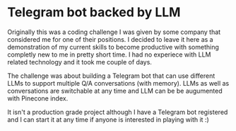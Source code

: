 # Telegram bot backed by LLM

Originally this was a coding challenge I was given by some company that considered me for one of their positions. I decided to leave it here as a demonstration of my current skills to become productive with something completly new to me in pretty short time. I had no experiece with LLM related technology and it took me couple of days.

The challenge was about building a Telegram bot that can use different LLMs to support multiple Q/A conversations (with memory). LLMs as well as conversations are switchable at any time and LLM can be be augumented with Pinecone index.

It isn't a production grade project although I have a Telegram bot registered and I can start it at any time if anyone is interested in playing with it :)

